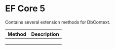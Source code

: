 ﻿# EF Core 5

Contains several extension methods for DbContext.

| Method        |   Description    |
|:------------- |:-------------|
|  |  |
|  |  |
|  |  |




